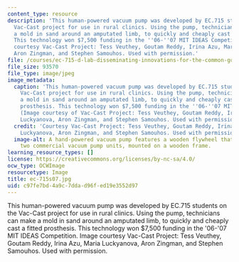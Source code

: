 ```yaml
---
content_type: resource
description: 'This human-powered vacuum pump was developed by EC.715 students on the
  Vac-Cast project for use in rural clinics. Using the pump, technicians can make
  a mold in sand around an amputated limb, to quickly and cheaply cast a fitted prosthesis.
  This technology won $7,500 funding in the ''06-''07 MIT IDEAS Competition. Image
  courtesy Vac-Cast Project: Tess Veuthey, Goutam Reddy, Irina Azu, Maria Luckyanova,
  Aron Zingman, and Stephen Samouhos. Used with permission.'
file: /courses/ec-715-d-lab-disseminating-innovations-for-the-common-good-spring-2007/c97fe7bd4a9c7ddad96fed19e3552d97_ec-715s07.jpg
file_size: 93570
file_type: image/jpeg
image_metadata:
  caption: 'This human-powered vacuum pump was developed by EC.715 students on the
    Vac-Cast project for use in rural clinics. Using the pump, technicians can make
    a mold in sand around an amputated limb, to quickly and cheaply cast a fitted
    prosthesis. This technology won $7,500 funding in the ''06-''07 MIT IDEAS Competition.
    (Image courtesy of Vac-Cast Project: Tess Veuthey, Goutam Reddy, Irina Azu, Maria
    Luckyanova, Aron Zingman, and Stephen Samouhos. Used with permission.)'
  credit: 'Courtesy Vac-Cast Project: Tess Veuthey, Goutam Reddy, Irina Azu, Maria
    Luckyanova, Aron Zingman, and Stephen Samouhos. Used with permission.'
  image-alt: A hand-powered vacuum pump features a wooden flywheel that connects to
    two commercial vacuum pump units, mounted on a wooden frame.
learning_resource_types: []
license: https://creativecommons.org/licenses/by-nc-sa/4.0/
ocw_type: OCWImage
resourcetype: Image
title: ec-715s07.jpg
uid: c97fe7bd-4a9c-7dda-d96f-ed19e3552d97
---
```

This human-powered vacuum pump was developed by EC.715 students on the Vac-Cast project for use in rural clinics. Using the pump, technicians can make a mold in sand around an amputated limb, to quickly and cheaply cast a fitted prosthesis. This technology won $7,500 funding in the '06-'07 MIT IDEAS Competition. Image courtesy Vac-Cast Project: Tess Veuthey, Goutam Reddy, Irina Azu, Maria Luckyanova, Aron Zingman, and Stephen Samouhos. Used with permission.